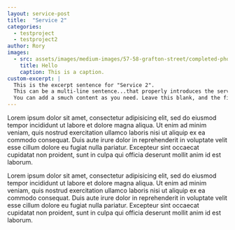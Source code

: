 ```yaml
---
layout: service-post
title:  "Service 2"
categories:
  - testproject
  - testproject2
author: Rory
images:
  - src: assets/images/medium-images/57-58-grafton-street/completed-photographs/11-IMG_6329.JPG
    title: Hello
    caption: This is a caption.
custom-excerpt: |
  This is the excerpt sentence for "Service 2".
  This can be a multi-line sentence...that properly introduces the service.
  You can add a smuch content as you need. Leave this blank, and the first 18 words of the service content will be displayed.
---
```


Lorem ipsum dolor sit amet, consectetur adipisicing elit, sed do eiusmod tempor incididunt ut labore et dolore magna aliqua. Ut enim ad minim veniam, quis nostrud exercitation ullamco laboris nisi ut aliquip ex ea commodo consequat. Duis aute irure dolor in reprehenderit in voluptate velit esse cillum dolore eu fugiat nulla pariatur. Excepteur sint occaecat cupidatat non proident, sunt in culpa qui officia deserunt mollit anim id est laborum.

Lorem ipsum dolor sit amet, consectetur adipisicing elit, sed do eiusmod tempor incididunt ut labore et dolore magna aliqua. Ut enim ad minim veniam, quis nostrud exercitation ullamco laboris nisi ut aliquip ex ea commodo consequat. Duis aute irure dolor in reprehenderit in voluptate velit esse cillum dolore eu fugiat nulla pariatur. Excepteur sint occaecat cupidatat non proident, sunt in culpa qui officia deserunt mollit anim id est laborum.
